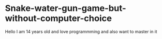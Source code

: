 # Snake-water-gun-game-but-without-computer-choice
 Hello I am 14 years old and love programmming and also want to master in it
